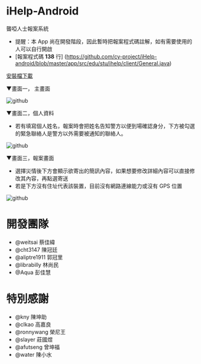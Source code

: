 iHelp-Android
=============

聾啞人士報案系統
- 提醒：本 App 尚在開發階段，因此暫時把報案程式碼註解，如有需要使用的人可以自行開啟
- [報案程式碼 **138** 行] (https://github.com/cy-project/iHelp-android/blob/master/app/src/edu/stu/ihelp/client/General.java)


[安裝檔下載](https://docs.google.com/file/d/0B9uRw66X-sBGT0sybDk3cC1JUFU/edit?usp=sharing)


▼畫面一， 主畫面

![github](https://github.com/cy-project/iHelp-android/blob/master/image/Main.png?raw=true "進入畫面")

▼畫面二，個人資料
- 若有填寫個人姓名，報案時會把姓名告知警方以便到場確認身分，下方被勾選的緊急聯絡人是警方以外需要被通知的聯絡人。

![github](https://github.com/cy-project/iHelp-android/blob/master/image/PersonalData.png?raw=true "填寫個人資訊")

▼畫面三，報案畫面
- 選擇災情後下方會顯示欲寄出的簡訊內容，如果想要修改詳細內容可以直接修改其內容，再點選寄送
- 若是下方沒有住址代表該裝置，目前沒有網路連線能力或沒有 GPS 位置 

![github](https://github.com/cy-project/iHelp-android/blob/master/image/General-Internet.png?raw=true "報案畫面")


開發團隊
========
- @weitsai      蔡佳緯
- @cht3147      陳冠廷
- @aliptre1911  郭冠里
- @librabilly   林尚民
- @Aqua         彭佳慧


特別感謝
========
- @kny          陳坤助
- @clkao        高嘉良
- @ronnywang    榮尼王
- @slayer       莊國煜
- @afutseng     曾坤福
- @water        陳小水
